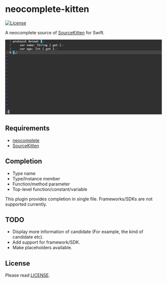 # neocomplete-kitten

[![License][license-badge]][license]

A neocomplete source of [SourceKitten][github-sourcekitten] for Swift.

![kitten-gif](/kitten.gif)

## Requirements

- [neocomplete][github-neocomplete]
- [SourceKitten][github-sourcekitten]


## Completion

- Type name
- Type/Instance member
- Function/method parameter
- Top-level function/constant/variable

This plugin provides completion in single file.
Frameworks/SDKs are not supported currently.


## TODO

- Display more information of candidate (For example, the kind of candidate etc).
- Add support for framework/SDK.
- Make placeholders available.


## License

Please read [LICENSE][license].

[license-badge]: https://img.shields.io/badge/license-MIT-yellowgreen.svg?style=flat-square
[license]: LICENSE
[github-sourcekitten]: https://github.com/jpsim/SourceKitten
[github-neocomplete]: https://github.com/Shougo/neocomplete.vim
